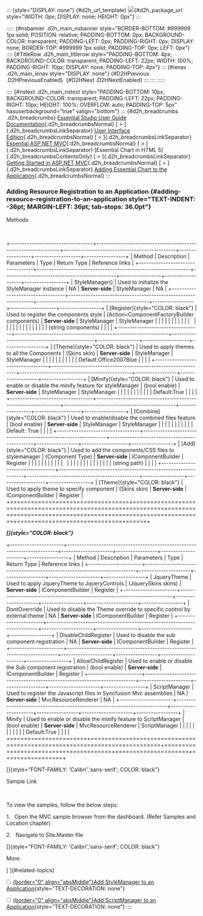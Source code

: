 ::: {style="DISPLAY: none"}
[](ms-xhelp:///?Id=d2h_url_template){#d2h_url_template} ![](!package_url!){#d2h_package_url style="WIDTH: 0px; DISPLAY: none; HEIGHT: 0px"}
:::

::::: {#nsbanner .d2h_main_nsbanner style="BORDER-BOTTOM: #999999 1px solid; POSITION: relative; PADDING-BOTTOM: 0px; BACKGROUND-COLOR: transparent; PADDING-LEFT: 0px; PADDING-RIGHT: 0px; DISPLAY: none; BORDER-TOP: #999999 1px solid; PADDING-TOP: 0px; LEFT: 0px"}
:::: {#TitleRow .d2h_main_titlerow style="PADDING-BOTTOM: 4px; BACKGROUND-COLOR: transparent; PADDING-LEFT: 22px; WIDTH: 100%; PADDING-RIGHT: 10px; DISPLAY: none; PADDING-TOP: 4px"}
::: {#ienav .d2h_main_ienav style="DISPLAY: none"}
[](ms-xhelp:///?Id=2002c00a-e37b-431d-826e-feda65b4e042){#D2HPrevious .D2HPreviousEnabled}  [](ms-xhelp:///?Id=4f84e7b3-45ff-48f7-b998-6f4bdcadbc72){#D2HNext .D2HNextEnabled}
:::
::::
:::::

:::: {#nstext .d2h_main_nstext style="PADDING-BOTTOM: 10px; BACKGROUND-COLOR: transparent; PADDING-LEFT: 22px; PADDING-RIGHT: 10px; HEIGHT: 100%; OVERFLOW: auto; PADDING-TOP: 5px" hasuserbackground="true" valign="bottom"}
::: {#d2h_breadcrumbs .d2h_breadcrumbs}
[Essential Studio User Guide Documentation](ms-xhelp:///?Id=12457748-09e3-4d74-a240-8e049cedf030){.d2h_breadcrumbsNormal} [ \> ]{.d2h_breadcrumbsLinkSeparator} [User Interface Edition](ms-xhelp:///?Id=c29296b7-531c-413b-a0ec-488ca1f7f669){.d2h_breadcrumbsNormal} [ \> ]{.d2h_breadcrumbsLinkSeparator} [Essential ASP.NET MVC](ms-xhelp:///?Id=4b14e7d1-65c4-4f67-b1aa-2c37709905a5){.d2h_breadcrumbsNormal} [ \> ]{.d2h_breadcrumbsLinkSeparator} [Essential Chart in HTML 5]{.d2h_breadcrumbsContentsOnly} [ \> ]{.d2h_breadcrumbsLinkSeparator} [Getting Started in ASP.NET MVC](ms-xhelp:///?Id=7be0cc3e-239f-44db-9c07-5f5ed873d123){.d2h_breadcrumbsNormal} [ \> ]{.d2h_breadcrumbsLinkSeparator} [Adding Essential Chart to the Application](ms-xhelp:///?Id=e5169d46-cdad-4c31-a2e9-229ea700f874){.d2h_breadcrumbsNormal}
:::

### Adding Resource Registration to an Application {#adding-resource-registration-to-an-application style="TEXT-INDENT: -36pt; MARGIN-LEFT: 36pt; tab-stops: 36.0pt"}

Methods

 

+----------------------------------+---------------------------------------------------------------+----------------------------------------------+-----------------+-------------------+-----------------+
| Method                           | Description                                                   | Parameters                                   | Type            | Return Type       | Reference links |
+----------------------------------+---------------------------------------------------------------+----------------------------------------------+-----------------+-------------------+-----------------+
| StyleManager()                   | Used to initialize the StyleManager instance                  | NA                                           | **Server-side** | StyleManager      | NA              |
+----------------------------------+---------------------------------------------------------------+----------------------------------------------+-----------------+-------------------+-----------------+
| [Register]{style="COLOR: black"} | Used to register the components style                         | (Action\<ComponentFactoryBuilder components) | **Server-side** | StyleManager      | StyleManager    |
|                                  |                                                               |                                              |                 |                   |                 |
|                                  |                                                               |                                              |                 |                   |                 |
|                                  |                                                               |                                              |                 |                   |                 |
|                                  |                                                               | (string components)                          |                 |                   |                 |
+----------------------------------+---------------------------------------------------------------+----------------------------------------------+-----------------+-------------------+-----------------+
| [Theme]{style="COLOR: black"}    | Used to apply themes to all the Components                    | (Skins skin)                                 | **Server-side** | StyleManager      | StyleManager    |
|                                  |                                                               |                                              |                 |                   |                 |
|                                  |                                                               | Default:Office2007Blue                       |                 |                   |                 |
+----------------------------------+---------------------------------------------------------------+----------------------------------------------+-----------------+-------------------+-----------------+
| [Minify]{style="COLOR: black"}   | Used to enable or disable the minify feature for styleManager | (bool enable)                                | **Server-side** | StyleManager      | StyleManager    |
|                                  |                                                               |                                              |                 |                   |                 |
|                                  |                                                               | Default:True                                 |                 |                   |                 |
+----------------------------------+---------------------------------------------------------------+----------------------------------------------+-----------------+-------------------+-----------------+
| [Combine]{style="COLOR: black"}  | Used to enable/disable the combined files feature             | (bool enable)                                | **Server-side** | StyleManager      | StyleManager    |
|                                  |                                                               |                                              |                 |                   |                 |
|                                  |                                                               | Default: True                                |                 |                   |                 |
+----------------------------------+---------------------------------------------------------------+----------------------------------------------+-----------------+-------------------+-----------------+
| [Add]{style="COLOR: black"}      | Used to add the components/CSS files to stylemanager          | (Component Type)                             | **Server-side** | IComponentBuilder | Register        |
|                                  |                                                               |                                              |                 |                   |                 |
|                                  |                                                               |                                              |                 |                   |                 |
|                                  |                                                               |                                              |                 |                   |                 |
|                                  |                                                               | (string path)                                |                 |                   |                 |
+----------------------------------+---------------------------------------------------------------+----------------------------------------------+-----------------+-------------------+-----------------+
| [Theme]{style="COLOR: black"}    | Used to apply theme to specify component                      | (Skins skin)                                 | **Server-side** | IComponentBuilder | Register        |
+==================================+===============================================================+==============================================+=================+===================+=================+

***[]{style="COLOR: black"}***  

+----------------------+--------------------------------------------------------------------------+---------------------+-----------------+---------------------+-----------------+
| Method               | Description                                                              | Parameters          | Type            | Return Type         | Reference links |
+----------------------+--------------------------------------------------------------------------+---------------------+-----------------+---------------------+-----------------+
| JqueryTheme          | Used to apply JqueryTheme to JqueryControls                              | (JquerySkins skins) | **Server-side** | IComponentBuilder   | Register        |
+----------------------+--------------------------------------------------------------------------+---------------------+-----------------+---------------------+-----------------+
| DontOverrride        | Used to disable the Theme override to specific control by external theme | NA                  | **Server-side** | IComponentBuilder   | Register        |
+----------------------+--------------------------------------------------------------------------+---------------------+-----------------+---------------------+-----------------+
| DisableChildRegister | Used to disable the sub component registration                           | NA                  | **Server-side** | IComponentBuilder   | Register        |
+----------------------+--------------------------------------------------------------------------+---------------------+-----------------+---------------------+-----------------+
| AllowChildRegister   | Used to enable or disable the Sub component registration                 | (bool enable)       | **Server-side** | IComponentBuilder   | Register        |
+----------------------+--------------------------------------------------------------------------+---------------------+-----------------+---------------------+-----------------+
| ScriptManager        | Used to register the Javascript files in Syncfusion Mvc assemblies       | NA                  | **Server-side** | MvcResourceRenderer | NA              |
+----------------------+--------------------------------------------------------------------------+---------------------+-----------------+---------------------+-----------------+
| Minify               | Used to enable or disable the minify feature to ScriptManager            | (bool enable)       | **Server-side** | MvcResourceRenderer | ScriptManager   |
|                      |                                                                          |                     |                 |                     |                 |
|                      |                                                                          | Default:True        |                 |                     |                 |
+======================+==========================================================================+=====================+=================+=====================+=================+

[]{style="FONT-FAMILY: 'Calibri','sans-serif'; COLOR: black"} 

Sample Link

 

To view the samples, follow the below steps:

1.   Open the MVC sample browser from the dashboard. (Refer Samples and Location chapter)

2.   Navigate to Site.Master file

[]{style="FONT-FAMILY: 'Calibri','sans-serif'; COLOR: black"} 

More:

[ ]{#related-topics}

[![](button.gif){border="0" align="absMiddle"}Add StyleManager to an Application](ms-xhelp:///?Id=68f512ac-3b9e-4ed6-876b-cb81ced10c2e){style="TEXT-DECORATION: none"}

[![](button.gif){border="0" align="absMiddle"}Add ScriptManager to an Application](ms-xhelp:///?Id=d4d19f5b-f559-4f8c-9b31-9ff660b77f50){style="TEXT-DECORATION: none"}
::::

